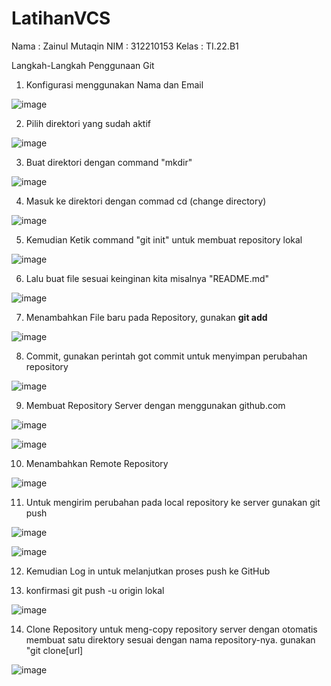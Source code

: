 # LatihanVCS
Nama  : Zainul Mutaqin 
NIM   : 312210153
Kelas : TI.22.B1

Langkah-Langkah Penggunaan Git
1. Konfigurasi menggunakan Nama dan Email

![image](https://user-images.githubusercontent.com/115475424/196045383-4a27db6e-743b-41d2-8149-d5a301d0c42c.png)

2. Pilih direktori yang sudah aktif

![image](https://user-images.githubusercontent.com/115475424/196046414-8e4f7cbd-e85c-4ab6-a417-e16ee10187d9.png)

3. Buat direktori dengan command "mkdir"

![image](https://user-images.githubusercontent.com/115475424/196045755-48935e54-2f76-428d-acaf-8f22f285c30e.png)


4. Masuk ke direktori dengan commad cd (change directory)

![image](https://user-images.githubusercontent.com/115475424/196045837-36f084ea-e062-4ff5-b0fc-5cc6cefb118e.png)

5. Kemudian Ketik command "git init" untuk membuat repository lokal

![image](https://user-images.githubusercontent.com/115475424/196045923-11f58f71-4215-45ab-af6f-eceab17d43a9.png)

6. Lalu buat file sesuai keinginan kita misalnya "README.md"

![image](https://user-images.githubusercontent.com/115475424/196047237-81e387ae-2969-47c0-a835-00211dbd8d59.png)


7. Menambahkan File baru pada Repository, gunakan **git add**

![image](https://user-images.githubusercontent.com/115475424/196047914-364045b0-432c-453b-8c67-007165961918.png)

8. Commit, gunakan perintah got commit untuk menyimpan perubahan repository

![image](https://user-images.githubusercontent.com/115475424/196048062-cb6aa0f9-b003-4d5a-be01-e9ffc226951f.png)

9. Membuat Repository Server dengan menggunakan github.com

![image](https://user-images.githubusercontent.com/115475424/196048316-a47902ff-6db7-4168-9b36-b13625e5ce85.png)


![image](https://user-images.githubusercontent.com/115475424/196048294-e5b98b14-46f6-470d-932d-261be78544e1.png)

10. Menambahkan Remote Repository

![image](https://user-images.githubusercontent.com/115475424/196048490-55426b36-0af4-49ea-b356-4ffaacd58b05.png)

11. Untuk mengirim perubahan pada local repository ke server gunakan git push


![image](https://user-images.githubusercontent.com/115475424/196049417-9615a5a3-97a1-43d2-ac6a-e36ec06ddf6a.png)



![image](https://user-images.githubusercontent.com/115475424/196048849-a69b2008-f128-4811-9dca-1917852e9413.png)


12. Kemudian Log in untuk melanjutkan proses push ke GitHub




13. konfirmasi git push -u origin lokal

![image](https://user-images.githubusercontent.com/115475424/196049992-2a08a35f-018e-48c6-bd82-770cb14b118b.png)

14. Clone Repository untuk meng-copy repository server dengan otomatis membuat satu direktory sesuai dengan nama repository-nya.
gunakan "git clone[url]

![image](https://user-images.githubusercontent.com/115475424/196050201-86b678d4-e02c-40dc-9db5-4e1b39b37619.png)









